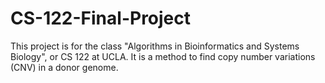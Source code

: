 # CS-122-Final-Project
This project is for the class "Algorithms in Bioinformatics and Systems Biology", or CS 122 at UCLA.
It is a method to find copy number variations (CNV) in a donor genome.
